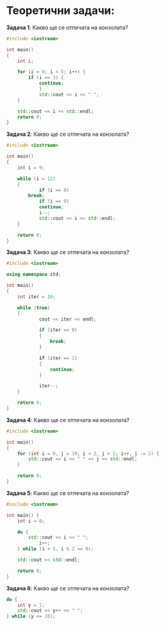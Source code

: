 # Теоретични задачи:

**Задача 1**:   Какво ще се отпечата на конзолата?

```c++
#include <iostream>

int main()
{
	int i;

	for (i = 0; i < 5; i++) {
		if (i == 3) {
			continue;
    		}
    		std::cout << i << " ";
	}

	std::cout << i << std::endl;
	return 0;
}
```

**Задача 2**:	Какво ще се отпечата на конзолата?

```c++
#include <iostream>

int main()
{
	int i = 9;

	while (i = 12)
	{
	    	if (i == 0)
		break;
    		if (i == 9)
        	continue;
    		i--;
    		std::cout << i << std::endl;
	}

	return 0;
}
```

**Задача 3**:	Какво ще се отпечата на конзолата?

```c++
#include <iostream>

using namespace std;

int main()
{
	int iter = 10;

	while (true)
	{
	    	cout << iter << endl;

    		if (iter == 0)
    		{
        		break;
    		}

     		if (iter == 1)
    		{
        		continue;
    		}

    		iter--;
	}

	return 0;
}
```

**Задача 4**:    Какво ще се отпечата на конзолата?

```c++
#include <iostream>

int main()
{
   	for (int i = 0, j = 10; i < 2, j > 1; i++, j -= 2) {
		std::cout << i << " " << j << std::endl;
   	}

   	return 0;
}
```


**Задача 5**:	Какво ще се отпечата на конзолата?

```c++
#include <iostream>

int main() {
	int i = 0;

	do {
		std::cout << i << " ";
    		i++;
	} while (i < 5, i % 2 == 0);

	std::cout << std::endl;

	return 0;
}
```

**Задача 6**:	Какво ще се отпечата на конзолата?

```c++
do {
	int y = 1;
	std::cout << y++ << " ";
} while (y <= 10);
```
